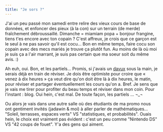 ```yaml
---
title: "Je sors ?"
---
```


J'ai un peu passé mon samedi entre relire des vieux cours de base de données,
et enfoncer des pieux (à la con) sur un terrain (de merde) fraîchement
débroussaillé. Dimanche = miamiam popa + bonjour frangine, tiens t'es encore
avec ton copain ? C'est affreux, je crois que ce garçon est le seul à ne pas
savoir qu'il est cocu... Bon en même temps, faire cocu son copain avec des
mecs mariés je trouve ça plutôt fun. Au moins de là où moi je suis ça a l'air
marrant, je suis pas certain que ma soeur soit du même avis. :)

Ah euh, oui. Bon, et les partiels... Promis, si j'avais un
[davux](http://davux.asocial.info) sous la main, je serais déjà en train de
réviser. Je dois être optimiste pour croire que « venez à dix heures » ça veut
dire qu'on doit être là à dix heures, le matin, pour réviser et partager
éventuellement les cours qu'on a. Bref. Je sens que je vais me tirer pour
profiter du beau temps et réviser dans mon coin. Pour l'instant : blog. Oui
hein, c'est mal. De toute façon, les partiels ... ¬_¬

Ou alors je vais dans une autre salle où des étudiants de ma promo nous ont
gentiment invités (jadawin & moi) à aller parler de mathématiques... "Soleil,
terrasses, espaces verts" VS "statistiques, et probabilités". Ouais hein, le
choix est vraiment pas évident : c'est un peu comme "Nintendo DS" VS "42 coups
de fouet". Y'a des gens qui aiment.


